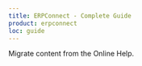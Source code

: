 ```yaml
---
title: ERPConnect - Complete Guide
product: erpconnect
loc: guide
---
```


Migrate content from the Online Help.